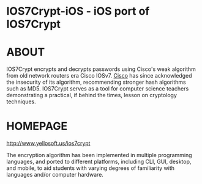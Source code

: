 # IOS7Crypt-iOS - iOS port of IOS7Crypt

# ABOUT

IOS7Crypt encrypts and decrypts passwords using Cisco's weak algorithm from old network routers era Cisco IOSv7. [Cisco](http://www.cisco.com/en/US/tech/tk59/technologies_tech_note09186a00809d38a7.shtml) has since acknowledged the insecurity of its algorithm, recommending stronger hash algorithms such as MD5. IOS7Crypt serves as a tool for computer science teachers demonstrating a practical, if behind the times, lesson on cryptology techniques.

# HOMEPAGE

http://www.yellosoft.us/ios7crypt

The encryption algorithm has been implemented in multiple programming languages, and ported to different platforms, including CLI, GUI, desktop, and mobile, to aid students with varying degrees of familiarity with languages and/or computer hardware.
